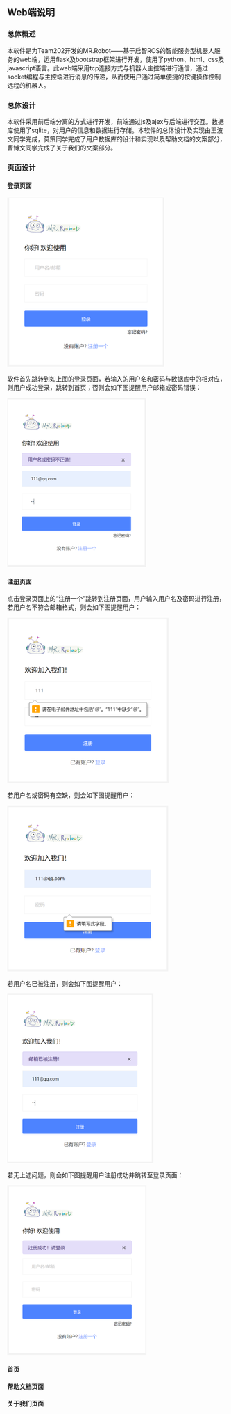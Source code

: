 ## Web端说明

### 总体概述

本软件是为Team202开发的MR.Robot——基于启智ROS的智能服务型机器人服务的web端，运用flask及bootstrap框架进行开发，使用了python、html、css及javascript语言。此web端采用tcp连接方式与机器人主控端进行通信，通过socket编程与主控端进行消息的传递，从而使用户通过简单便捷的按键操作控制远程的机器人。

### 总体设计

本软件采用前后端分离的方式进行开发，前端通过js及ajex与后端进行交互。数据库使用了sqlite，对用户的信息和数据进行存储。本软件的总体设计及实现由王波文同学完成，莫策同学完成了用户数据库的设计和实现以及帮助文档的文案部分，曹博文同学完成了关于我们的文案部分。

### 页面设计

#### 登录页面

<img src="./media/login.png" style="zoom:38%;" />

软件首先跳转到如上图的登录页面，若输入的用户名和密码与数据库中的相对应，则用户成功登录，跳转到首页；否则会如下图提醒用户邮箱或密码错误：

<img src="./media/login_error.png" style="zoom:38%;" />

#### 注册页面

点击登录页面上的“注册一个”跳转到注册页面，用户输入用户名及密码进行注册，若用户名不符合邮箱格式，则会如下图提醒用户：

<img src="./media/regist_email.png" style="zoom:38%;" />

若用户名或密码有空缺，则会如下图提醒用户：

<img src="./media/regist_lack.png" style="zoom:38%;" />

若用户名已被注册，则会如下图提醒用户：

<img src="./media/regist_dup.png" style="zoom:38%;" />

若无上述问题，则会如下图提醒用户注册成功并跳转至登录页面：

<img src="./media/regist_success.png" style="zoom:38%;" />

#### 首页

#### 帮助文档页面

#### 关于我们页面

